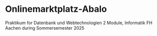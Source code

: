 # Onlinemarktplatz-Abalo
Praktikum for Datenbank und Webtechnologien 2 Module, Informatik FH Aachen during Sommersemester 2025
